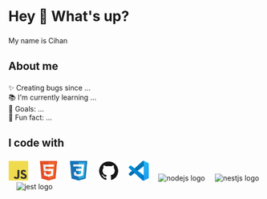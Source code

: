 <h1 align="left">Hey 👋 What's up?</h1>

###

<p align="left">My name is Cihan</p>

###

<h2 align="left">About me</h2>

###

<p align="left">✨ Creating bugs since ...<br>📚 I'm currently learning ...<br>🎯 Goals: ...<br>🎲 Fun fact: ...</p>

###

<h2 align="left">I code with</h2>

###

<div align="left">
  <img src="https://github.com/devicons/devicon/blob/v2.16.0/icons/javascript/javascript-original.svg" height="40" alt="javascript"  />
  <img width="12" />
  <img src="https://github.com/devicons/devicon/blob/v2.16.0/icons/html5/html5-original.svg" height="40" alt="html5"  />
  <img width="12" />
  <img src="https://github.com/devicons/devicon/blob/v2.16.0/icons/css3/css3-original.svg" height="40" alt="css3"  />
  <img width="12" />
  <img src="https://github.com/devicons/devicon/blob/v2.16.0/icons/github/github-original.svg" height="40" alt="github"  />
  <img width="12" />
  <img src="https://github.com/devicons/devicon/blob/v2.16.0/icons/vscode/vscode-original.svg" height="40" alt="vscode"  />
  <img width="12" />
  <img src="https://cdn.jsdelivr.net/gh/devicons/devicon/icons/nodejs/nodejs-original.svg" height="40" alt="nodejs logo"  />
  <img width="12" />
  <img src="https://cdn.jsdelivr.net/gh/devicons/devicon/icons/nestjs/nestjs-plain.svg" height="40" alt="nestjs logo"  />
  <img width="12" />
  <img src="https://cdn.jsdelivr.net/gh/devicons/devicon/icons/jest/jest-plain.svg" height="40" alt="jest logo"  />
</div>

###
